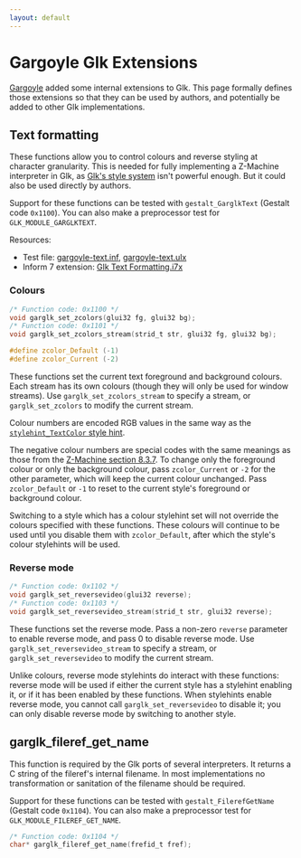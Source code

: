 ```yaml
---
layout: default
---
```


# Gargoyle Glk Extensions

[Gargoyle](https://github.com/garglk/garglk) added some internal extensions to Glk. This page formally defines those extensions so that they can be used by authors, and potentially be added to other Glk implementations.

## Text formatting

These functions allow you to control colours and reverse styling at character granularity. This is needed for fully implementing a Z-Machine interpreter in Glk, as [Glk's style system](http://eblong.com/zarf/glk/glk-spec-075_5.html#s.5) isn't powerful enough. But it could also be used directly by authors.

Support for these functions can be tested with `gestalt_GarglkText` (Gestalt code `0x1100`). You can also make a preprocessor test for `GLK_MODULE_GARGLKTEXT`.

Resources:

 - Test file: [gargoyle-text.inf](https://github.com/curiousdannii/if/blob/master/tests/gargoyle-text.inf), [gargoyle-text.ulx](https://github.com/curiousdannii/if/blob/master/tests/gargoyle-text.ulx)
 - Inform 7 extension: [Glk Text Formatting.i7x](https://github.com/i7/extensions/blob/master/Dannii%20Willis/Glk%20Text%20Formatting.i7x)

### Colours

```c
/* Function code: 0x1100 */
void garglk_set_zcolors(glui32 fg, glui32 bg);
/* Function code: 0x1101 */
void garglk_set_zcolors_stream(strid_t str, glui32 fg, glui32 bg);

#define zcolor_Default (-1)
#define zcolor_Current (-2)
```

These functions set the current text foreground and background colours. Each stream has its own colours (though they will only be used for window streams). Use `garglk_set_zcolors_stream` to specify a stream, or `garglk_set_zcolors` to modify the current stream.

Colour numbers are encoded RGB values in the same way as the [`stylehint_TextColor` style hint](http://eblong.com/zarf/glk/glk-spec-075_5.html#s.5.1).

The negative colour numbers are special codes with the same meanings as those from the [Z-Machine section 8.3.7](http://inform-fiction.org/zmachine/standards/z1point1/sect08.html#three). To change only the foreground colour or only the background colour, pass `zcolor_Current` or `-2` for the other parameter, which will keep the current colour unchanged. Pass `zcolor_Default` or `-1` to reset to the current style's foreground or background colour.

Switching to a style which has a colour stylehint set will not override the colours specified with these functions. These colours will continue to be used until you disable them with `zcolor_Default`, after which the style's colour stylehints will be used.

### Reverse mode

```c
/* Function code: 0x1102 */
void garglk_set_reversevideo(glui32 reverse);
/* Function code: 0x1103 */
void garglk_set_reversevideo_stream(strid_t str, glui32 reverse);
```

These functions set the reverse mode. Pass a non-zero `reverse` parameter to enable reverse mode, and pass 0 to disable reverse mode. Use `garglk_set_reversevideo_stream` to specify a stream, or `garglk_set_reversevideo` to modify the current stream.

Unlike colours, reverse mode stylehints do interact with these functions: reverse mode will be used if either the current style has a stylehint enabling it, or if it has been enabled by these functions. When stylehints enable reverse mode, you cannot call `garglk_set_reversevideo` to disable it; you can only disable reverse mode by switching to another style.

## garglk_fileref_get_name

This function is required by the Glk ports of several interpreters. It returns a C string of the fileref's internal filename. In most implementations no transformation or sanitation of the filename should be required.

Support for these functions can be tested with `gestalt_FilerefGetName` (Gestalt code `0x1104`). You can also make a preprocessor test for `GLK_MODULE_FILEREF_GET_NAME`.

```c
/* Function code: 0x1104 */
char* garglk_fileref_get_name(frefid_t fref);
```